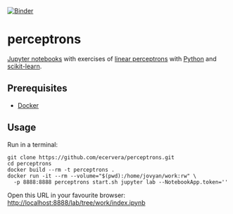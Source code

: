 [![Binder](https://mybinder.org/badge.svg)](https://mybinder.org/v2/gh/ecervera/perceptrons/master?filepath=index.ipynb)
# perceptrons

[Jupyter notebooks](https://jupyter.org/) with exercises of [linear perceptrons](https://en.wikipedia.org/wiki/Perceptron) with [Python](https://www.python.org/) and [scikit-learn](https://scikit-learn.org/).

## Prerequisites

* [Docker](https://docs.docker.com/v17.09/engine/installation/)

## Usage
Run in a terminal:

    git clone https://github.com/ecervera/perceptrons.git
    cd perceptrons
    docker build --rm -t perceptrons .
    docker run -it --rm --volume="$(pwd):/home/jovyan/work:rw" \ 
      -p 8888:8888 perceptrons start.sh jupyter lab --NotebookApp.token=''
      
Open this URL in your favourite browser: [http://localhost:8888/lab/tree/work/index.ipynb](http://localhost:8888/lab/tree/work/index.ipynb)
